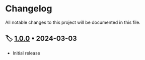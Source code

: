 # Changelog

All notable changes to this project will be documented in this file.

## 🏷️ [1.0.0][1.0.0] • 2024-03-03

- Initial release

<!-- Reference Links -->
[1.0.0]: https://github.com/clemans/net.clemans.Storage/releases/tag/v1.0.0